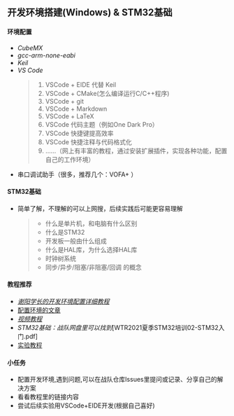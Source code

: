 <!--
 * @Author: szf
 * @Date: 2022-12-23 20:09:32
 * @LastEditTime: 2022-12-25 02:21:53
 * @LastEditors: szf
 * @Description: 
 * @FilePath: \STM32-Notes\1_environment .md
 * @WeChat:szf13373959031
-->
## **开发环境搭建(Windows) & STM32基础**

#### 环境配置
*  _CubeMX_
* _gcc-arm-none-eabi_
*  _Keil_
* _VS Code_
  > 1. VSCode + EIDE 代替 Keil
  > 2. VSCode + CMake(怎么编译运行C/C++程序)
  > 2. VSCode + git
  > 3. VSCode + Markdown
  > 4. VSCode + LaTeX
  > 5. VSCode 代码主题（例如One Dark Pro）
  > 6. VSCode 快捷键提高效率
  > 7. VSCode 快捷注释与代码格式化
  > 8. ......（网上有丰富的教程，通过安装扩展插件，实现各种功能，配置自己的工作环境）
* 串口调试助手（很多，推荐几个：VOFA+ ）
  
#### STM32基础
- 简单了解，不理解的可以上网搜，后续实践后可能更容易理解
  > - 什么是单片机，和电脑有什么区别
  > - 什么是STM32
  > - 开发板一般由什么组成
  > - 什么是HAL库，为什么选择HAL库
  > - 时钟树系统
  > - 同步/异步/阻塞/非阻塞/回调 的概念


#### 教程推荐
- _[谢阳学长的开发环境配置详细教程](https://github.com/MirTITH/WTR-EC-Training/blob/main/01-stm32%E5%9F%BA%E7%A1%80%EF%BC%8C%E7%8E%AF%E5%A2%83%E9%85%8D%E7%BD%AE/01-stm32%E5%9F%BA%E7%A1%80%EF%BC%8C%E7%8E%AF%E5%A2%83%E9%85%8D%E7%BD%AE.md)_
- [配置环境的文章](https://blog.csdn.net/qq_38191568/article/details/126012144?spm=1001.2014.3001.5502)
- _[视频教程](https://www.bilibili.com/video/BV1Sy4y1y7B1?p=2&spm_id_from=pageDriver&vd_source=baa784078e67e28c38d26cf6881f8357)_
-  _STM32基础：战队网盘里可以找到_[WTR2021夏季STM32培训02-STM32入门.pdf]
-  [实验教程](https://blog.csdn.net/qq_38191568/article/details/126021237)
#### 小任务
   * 配置开发环境,遇到问题,可以在战队仓库Issues里提问或记录、分享自己的解决方案
   * 看看教程里的链接内容
   * 尝试后续实验用VSCode+EIDE开发(根据自己喜好)
